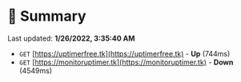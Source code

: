 # 📖 Summary
Last updated: **1/26/2022, 3:35:40 AM**

- `GET` [https://uptimerfree.tk](https://uptimerfree.tk) - **Up** (744ms)
- `GET` [https://monitoruptimer.tk](https://monitoruptimer.tk) - **Down** (4549ms)
